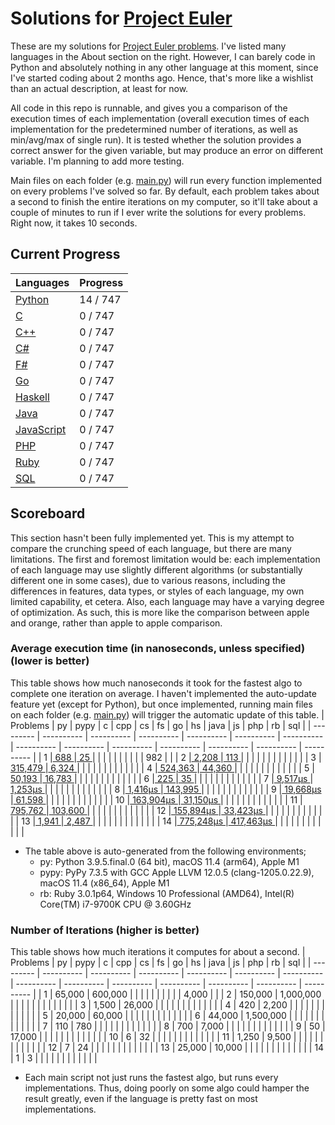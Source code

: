 # Solutions for [Project Euler](https://projecteuler.net/)
These are my solutions for [Project Euler problems](https://projecteuler.net/archives). I've listed many languages in the About section on the right. However, I can barely code in Python and absolutely nothing in any other language at this moment, since I've started coding about 2 months ago. Hence, that's more like a wishlist than an actual description, at least for now.

All code in this repo is runnable, and gives you a comparison of the execution times of each implementation (overall execution times of each implementation for the predetermined number of iterations, as well as min/avg/max of single run). It is tested whether the solution provides a correct answer for the given variable, but may produce an error on different variable. I'm planning to add more testing.

Main files on each folder (e.g. [main.py](https://github.com/lcsm29/project-euler/blob/main/py/main.py)) will run every function implemented on every problems I've solved so far. By default, each problem takes about a second to finish the entire iterations on my computer, so it'll take about a couple of minutes to run if I ever write the solutions for every problems. Right now, it takes 10 seconds.

## Current Progress
| Languages                                                                      |     Progress      |
| ------------------------------------------------------------------------------ | ----------------- |
| [Python](https://github.com/lcsm29/project-euler/tree/main/py)                 |     14 / 747      |
| [C](https://github.com/lcsm29/project-euler/tree/main/c)                       |      0 / 747      |
| [C++](https://github.com/lcsm29/project-euler/tree/main/cpp)                   |      0 / 747      |
| [C#](https://github.com/lcsm29/project-euler/tree/main/cs)                     |      0 / 747      |
| [F#](https://github.com/lcsm29/project-euler/tree/main/fs)                     |      0 / 747      |
| [Go](https://github.com/lcsm29/project-euler/tree/main/go)                     |      0 / 747      |
| [Haskell](https://github.com/lcsm29/project-euler/tree/main/hs)                |      0 / 747      |
| [Java](https://github.com/lcsm29/project-euler/tree/main/java)                 |      0 / 747      |
| [JavaScript](https://github.com/lcsm29/project-euler/tree/main/js)             |      0 / 747      |
| [PHP](https://github.com/lcsm29/project-euler/tree/main/php)                   |      0 / 747      |
| [Ruby](https://github.com/lcsm29/project-euler/tree/main/rb)                   |      0 / 747      |
| [SQL](https://github.com/lcsm29/project-euler/tree/main/sql)                   |      0 / 747      |


## Scoreboard
This section hasn't been fully implemented yet. This is my attempt to compare the crunching speed of each language, but there are many limitations. The first and foremost limitation would be: each implementation of each language may use slightly different algorithms (or substantially different one in some cases), due to various reasons, including the differences in features, data types, or styles of each language, my own limited capability, et cetera. Also, each language may have a varying degree of optimization. As such, this is more like the comparison between apple and orange, rather than apple to apple comparison.

### Average execution time (in nanoseconds, unless specified) (lower is better)
This table shows how much nanoseconds it took for the fastest algo to complete one iteration on average. I haven't implemented the auto-update feature yet (except for Python), but once implemented, running main files on each folder (e.g. [main.py](https://github.com/lcsm29/project-euler/blob/main/py/main.py)) will trigger the automatic update of this table.
| Problems  | py         | pypy       | c          | cpp        | cs         | fs         | go         | hs         | java       | js         | php        | rb         | sql        |
| --------- | ---------- | ---------- | ---------- | ---------- | ---------- | ---------- | ---------- | ---------- | ---------- | ---------- | ---------- | ---------- | ---------- |
| 1         |[        688 ](https://github.com/lcsm29/project-euler/blob/main/py/py_0001_multiples_of_3_and_5.py)|[         25 ](https://github.com/lcsm29/project-euler/blob/main/py/py_0001_multiples_of_3_and_5.py)|            |            |            |            |            |            |            |            |            |        982 |            |
| 2         |[      2,208 ](https://github.com/lcsm29/project-euler/blob/main/py/py_0002_even_fibonacci_numbers.py)|[        113 ](https://github.com/lcsm29/project-euler/blob/main/py/py_0002_even_fibonacci_numbers.py)|            |            |            |            |            |            |            |            |            |            |            |
| 3         |[    315,479 ](https://github.com/lcsm29/project-euler/blob/main/py/py_0003_largest_prime_factor.py)|[      6,324 ](https://github.com/lcsm29/project-euler/blob/main/py/py_0003_largest_prime_factor.py)|            |            |            |            |            |            |            |            |            |            |            |
| 4         |[    524,363 ](https://github.com/lcsm29/project-euler/blob/main/py/py_0004_largest_palindrome_product.py)|[     44,360 ](https://github.com/lcsm29/project-euler/blob/main/py/py_0004_largest_palindrome_product.py)|            |            |            |            |            |            |            |            |            |            |            |
| 5         |[     50,193 ](https://github.com/lcsm29/project-euler/blob/main/py/py_0005_smallest_multiple.py)|[     16,783 ](https://github.com/lcsm29/project-euler/blob/main/py/py_0005_smallest_multiple.py)|            |            |            |            |            |            |            |            |            |            |            |
| 6         |[        225 ](https://github.com/lcsm29/project-euler/blob/main/py/py_0006_sum_square_difference.py)|[         35 ](https://github.com/lcsm29/project-euler/blob/main/py/py_0006_sum_square_difference.py)|            |            |            |            |            |            |            |            |            |            |            |
| 7         |[    9,517μs ](https://github.com/lcsm29/project-euler/blob/main/py/py_0007_10001st_prime.py)|[    1,253μs ](https://github.com/lcsm29/project-euler/blob/main/py/py_0007_10001st_prime.py)|            |            |            |            |            |            |            |            |            |            |            |
| 8         |[    1,416μs ](https://github.com/lcsm29/project-euler/blob/main/py/py_0008_largest_product_in_a_series.py)|[    143,995 ](https://github.com/lcsm29/project-euler/blob/main/py/py_0008_largest_product_in_a_series.py)|            |            |            |            |            |            |            |            |            |            |            |
| 9         |[   19,668μs ](https://github.com/lcsm29/project-euler/blob/main/py/py_0009_special_pythagorean_triplet.py)|[     61,598 ](https://github.com/lcsm29/project-euler/blob/main/py/py_0009_special_pythagorean_triplet.py)|            |            |            |            |            |            |            |            |            |            |            |
| 10        |[  163,904μs ](https://github.com/lcsm29/project-euler/blob/main/py/py_0010_summation_of_primes.py)|[   31,150μs ](https://github.com/lcsm29/project-euler/blob/main/py/py_0010_summation_of_primes.py)|            |            |            |            |            |            |            |            |            |            |            |
| 11        |[    795,762 ](https://github.com/lcsm29/project-euler/blob/main/py/py_0011_largest_product_in_a_grid.py)|[    103,600 ](https://github.com/lcsm29/project-euler/blob/main/py/py_0011_largest_product_in_a_grid.py)|            |            |            |            |            |            |            |            |            |            |            |
| 12        |[  155,894μs ](https://github.com/lcsm29/project-euler/blob/main/py/py_0012_highly_divisible_triangular_number.py)|[   33,423μs ](https://github.com/lcsm29/project-euler/blob/main/py/py_0012_highly_divisible_triangular_number.py)|            |            |            |            |            |            |            |            |            |            |            |
| 13        |[      1,941 ](https://github.com/lcsm29/project-euler/blob/main/py/py_0013_large_sum.py)|[      2,487 ](https://github.com/lcsm29/project-euler/blob/main/py/py_0013_large_sum.py)|            |            |            |            |            |            |            |            |            |            |            |
| 14        |[  775,248μs ](https://github.com/lcsm29/project-euler/blob/main/py/py_0014_longest_collatz_sequence.py)|[  417,463μs ](https://github.com/lcsm29/project-euler/blob/main/py/py_0014_longest_collatz_sequence.py)|            |            |            |            |            |            |            |            |            |            |            |
* The table above is auto-generated from the following environments;
  * py: Python 3.9.5.final.0 (64 bit), macOS 11.4 (arm64), Apple M1
  * pypy: PyPy 7.3.5 with GCC Apple LLVM 12.0.5 (clang-1205.0.22.9), macOS 11.4 (x86_64), Apple M1
  * rb: Ruby 3.0.1p64, Windows 10 Professional (AMD64), Intel(R) Core(TM) i7-9700K CPU @ 3.60GHz

### Number of Iterations (higher is better)
This table shows how much iterations it computes for about a second.
| Problems  | py         | pypy       | c          | cpp        | cs         | fs         | go         | hs         | java       | js         | php        | rb         | sql        |
| --------- | ---------- | ---------- | ---------- | ---------- | ---------- | ---------- | ---------- | ---------- | ---------- | ---------- | ---------- | ---------- | ---------- |
| 1         |     65,000 |    600,000 |            |            |            |            |            |            |            |            |            |      4,000 |            |
| 2         |    150,000 |  1,000,000 |            |            |            |            |            |            |            |            |            |            |            |
| 3         |      1,500 |     26,000 |            |            |            |            |            |            |            |            |            |            |            |
| 4         |        420 |      2,200 |            |            |            |            |            |            |            |            |            |            |            |
| 5         |     20,000 |     60,000 |            |            |            |            |            |            |            |            |            |            |            |
| 6         |     44,000 |  1,500,000 |            |            |            |            |            |            |            |            |            |            |            |
| 7         |        110 |        780 |            |            |            |            |            |            |            |            |            |            |            |
| 8         |        700 |      7,000 |            |            |            |            |            |            |            |            |            |            |            |
| 9         |         50 |     17,000 |            |            |            |            |            |            |            |            |            |            |            |
| 10        |          6 |         32 |            |            |            |            |            |            |            |            |            |            |            |
| 11        |      1,250 |      9,500 |            |            |            |            |            |            |            |            |            |            |            |
| 12        |          7 |         24 |            |            |            |            |            |            |            |            |            |            |            |
| 13        |     25,000 |     10,000 |            |            |            |            |            |            |            |            |            |            |            |
| 14        |          1 |          3 |            |            |            |            |            |            |            |            |            |            |            |
* Each main script not just runs the fastest algo, but runs every implementations. Thus, doing poorly on some algo could hamper the result greatly, even if the language is pretty fast on most implementations.
